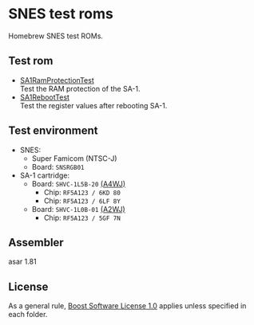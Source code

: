# SNES test roms  

Homebrew SNES test ROMs.  

## Test rom  

* [SA1RamProtectionTest](SA1RamProtectionTest/)  
  Test the RAM protection of the SA-1.  
* [SA1RebootTest](SA1RamProtectionTest/)  
  Test the register values after rebooting SA-1.  

## Test environment  

* SNES:  
  * Super Famicom (NTSC-J)  
  * Board: `SNSRGB01`  
* SA-1 cartridge:  
  * Board: `SHVC-1L5B-20` [(A4WJ)](https://absindx.github.io/ZpIndIndY/Articles/SnesSA1Cartridge/)  
    * Chip: `RF5A123 / 6KD 80`  
    * Chip: `RF5A123 / 6LF 8Y`  
  * Board: `SHVC-1L0B-01` [(A2WJ)](https://github.com/absindx/SNES-TestRoms/issues/2#issue-2447184008)  
    * Chip: `RF5A123 / 5GF 7N`  

## Assembler  

asar 1.81  

## License  

As a general rule, [Boost Software License 1.0](LICENSE) applies unless specified in each folder.  
